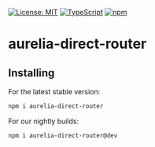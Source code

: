 [![License: MIT](https://img.shields.io/badge/License-MIT-yellow.svg)](https://opensource.org/licenses/MIT)
[![TypeScript](https://img.shields.io/badge/%3C%2F%3E-TypeScript-%230074c1.svg)](http://www.typescriptlang.org/)
[![npm](https://img.shields.io/npm/v/aurelia-direct-router.svg?maxAge=3600)](https://www.npmjs.com/package/aurelia-direct-router)
# aurelia-direct-router

## Installing

For the latest stable version:

```bash
npm i aurelia-direct-router
```

For our nightly builds:

```bash
npm i aurelia-direct-router@dev
```
